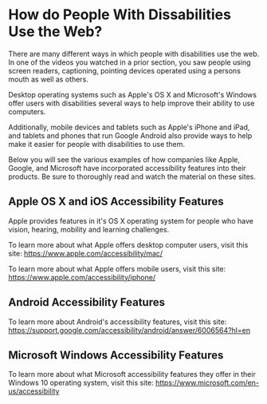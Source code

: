 # How do People With Dissabilities Use the Web?

There are many different ways in which people with disabilities use the web. In one of the videos you watched in a prior section, you saw people using screen readers, captioning, pointing devices operated using a persons mouth as well as others.

Desktop operating systems such as Apple's OS X and Microsoft's Windows offer users with disabilities several ways to help improve their ability to use computers.

Additionally, mobile devices and tablets such as Apple's iPhone and iPad, and tablets and phones that run Google Android also provide ways to help make it easier for people with disabilities to use them.

Below you will see the various examples of how companies like Apple, Google, and Microsoft have incorporated accessibility features into their products. Be sure to thoroughly read and watch the material on these sites.

## Apple OS X and iOS Accessibility Features

Apple provides features in it's OS X operating system for people who have vision, hearing, mobility and learning challenges.

To learn more about what Apple offers desktop computer users, visit this site: https://www.apple.com/accessibility/mac/

To learn more about what Apple offers mobile users, visit this site: https://www.apple.com/accessibility/iphone/

## Android Accessibility Features

To learn more about Android's accessibility features, visit this site: https://support.google.com/accessibility/android/answer/6006564?hl=en

## Microsoft Windows Accessibility Features

To learn more about what Microsoft accessibility features they offer in their Windows 10 operating system, visit this site: https://www.microsoft.com/en-us/accessibility

